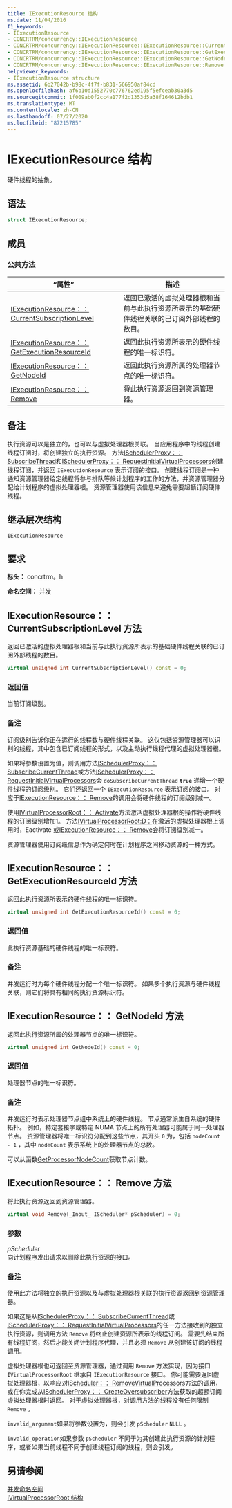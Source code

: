 ```yaml
---
title: IExecutionResource 结构
ms.date: 11/04/2016
f1_keywords:
- IExecutionResource
- CONCRTRM/concurrency::IExecutionResource
- CONCRTRM/concurrency::IExecutionResource::IExecutionResource::CurrentSubscriptionLevel
- CONCRTRM/concurrency::IExecutionResource::IExecutionResource::GetExecutionResourceId
- CONCRTRM/concurrency::IExecutionResource::IExecutionResource::GetNodeId
- CONCRTRM/concurrency::IExecutionResource::IExecutionResource::Remove
helpviewer_keywords:
- IExecutionResource structure
ms.assetid: 6b27042b-b98c-4f7f-b831-566950af84cd
ms.openlocfilehash: af6b10d1552770c776762ed195f5efceab30a3d5
ms.sourcegitcommit: 1f009ab0f2cc4a177f2d1353d5a38f164612bdb1
ms.translationtype: MT
ms.contentlocale: zh-CN
ms.lasthandoff: 07/27/2020
ms.locfileid: "87215785"
---
```

# <a name="iexecutionresource-structure"></a>IExecutionResource 结构

硬件线程的抽象。

## <a name="syntax"></a>语法

```cpp
struct IExecutionResource;
```

## <a name="members"></a>成员

### <a name="public-methods"></a>公共方法

|“属性”|描述|
|----------|-----------------|
|[IExecutionResource：： CurrentSubscriptionLevel](#currentsubscriptionlevel)|返回已激活的虚拟处理器根和当前与此执行资源所表示的基础硬件线程关联的已订阅外部线程的数目。|
|[IExecutionResource：： GetExecutionResourceId](#getexecutionresourceid)|返回此执行资源所表示的硬件线程的唯一标识符。|
|[IExecutionResource：： GetNodeId](#getnodeid)|返回此执行资源所属的处理器节点的唯一标识符。|
|[IExecutionResource：： Remove](#remove)|将此执行资源返回到资源管理器。|

## <a name="remarks"></a>备注

执行资源可以是独立的，也可以与虚拟处理器根关联。 当应用程序中的线程创建线程订阅时，将创建独立的执行资源。 方法[ISchedulerProxy：： SubscribeThread](ischedulerproxy-structure.md#subscribecurrentthread)和[ISchedulerProxy：： RequestInitialVirtualProcessors](ischedulerproxy-structure.md#requestinitialvirtualprocessors)创建线程订阅，并返回 `IExecutionResource` 表示订阅的接口。 创建线程订阅是一种通知资源管理器给定线程将参与排队等候计划程序的工作的方法，并资源管理器分配给计划程序的虚拟处理器根。 资源管理器使用该信息来避免需要超额订阅硬件线程。

## <a name="inheritance-hierarchy"></a>继承层次结构

`IExecutionResource`

## <a name="requirements"></a>要求

**标头：** concrtrm。h

**命名空间：** 并发

## <a name="iexecutionresourcecurrentsubscriptionlevel-method"></a><a name="currentsubscriptionlevel"></a>IExecutionResource：： CurrentSubscriptionLevel 方法

返回已激活的虚拟处理器根和当前与此执行资源所表示的基础硬件线程关联的已订阅外部线程的数目。

```cpp
virtual unsigned int CurrentSubscriptionLevel() const = 0;
```

### <a name="return-value"></a>返回值

当前订阅级别。

### <a name="remarks"></a>备注

订阅级别告诉你正在运行的线程数与硬件线程关联。 这仅包括资源管理器可以识别的线程，其中包含已订阅线程的形式，以及主动执行线程代理的虚拟处理器根。

如果将参数设置为值，则调用方法[ISchedulerProxy：： SubscribeCurrentThread](ischedulerproxy-structure.md#subscribecurrentthread)或方法[ISchedulerProxy：： RequestInitialVirtualProcessors](ischedulerproxy-structure.md#requestinitialvirtualprocessors)会 `doSubscribeCurrentThread` **`true`** 递增一个硬件线程的订阅级别。 它们还返回一个 `IExecutionResource` 表示订阅的接口。 对应于[IExecutionResource：： Remove](#remove)的调用会将硬件线程的订阅级别减一。

使用[IVirtualProcessorRoot：： Activate](ivirtualprocessorroot-structure.md#activate)方法激活虚拟处理器根的操作将硬件线程的订阅级别增加1。 方法[IVirtualProcessorRoot:D：](ivirtualprocessorroot-structure.md#deactivate)在激活的虚拟处理器根上调用时，Eactivate 或[IExecutionResource：： Remove](#remove)会将订阅级别减一。

资源管理器使用订阅级信息作为确定何时在计划程序之间移动资源的一种方式。

## <a name="iexecutionresourcegetexecutionresourceid-method"></a><a name="getexecutionresourceid"></a>IExecutionResource：： GetExecutionResourceId 方法

返回此执行资源所表示的硬件线程的唯一标识符。

```cpp
virtual unsigned int GetExecutionResourceId() const = 0;
```

### <a name="return-value"></a>返回值

此执行资源基础的硬件线程的唯一标识符。

### <a name="remarks"></a>备注

并发运行时为每个硬件线程分配一个唯一标识符。 如果多个执行资源与硬件线程关联，则它们将具有相同的执行资源标识符。

## <a name="iexecutionresourcegetnodeid-method"></a><a name="getnodeid"></a>IExecutionResource：： GetNodeId 方法

返回此执行资源所属的处理器节点的唯一标识符。

```cpp
virtual unsigned int GetNodeId() const = 0;
```

### <a name="return-value"></a>返回值

处理器节点的唯一标识符。

### <a name="remarks"></a>备注

并发运行时表示处理器节点组中系统上的硬件线程。 节点通常派生自系统的硬件拓扑。 例如，特定套接字或特定 NUMA 节点上的所有处理器可能属于同一处理器节点。 资源管理器将唯一标识符分配到这些节点，其开头 `0` 为，包括 `nodeCount - 1` ，其中 `nodeCount` 表示系统上的处理器节点的总数。

可以从函数[GetProcessorNodeCount](concurrency-namespace-functions.md)获取节点计数。

## <a name="iexecutionresourceremove-method"></a><a name="remove"></a>IExecutionResource：： Remove 方法

将此执行资源返回到资源管理器。

```cpp
virtual void Remove(_Inout_ IScheduler* pScheduler) = 0;
```

### <a name="parameters"></a>参数

*pScheduler*<br/>
向计划程序发出请求以删除此执行资源的接口。

### <a name="remarks"></a>备注

使用此方法将独立的执行资源以及与虚拟处理器根关联的执行资源返回到资源管理器。

如果这是从[ISchedulerProxy：： SubscribeCurrentThread](ischedulerproxy-structure.md#subscribecurrentthread)或[ISchedulerProxy：： RequestInitialVirtualProcessors](ischedulerproxy-structure.md#requestinitialvirtualprocessors)的任一方法接收到的独立执行资源，则调用方法 `Remove` 将终止创建资源所表示的线程订阅。 需要先结束所有线程订阅，然后才能关闭计划程序代理，并且必须 `Remove` 从创建该订阅的线程调用。

虚拟处理器根也可返回至资源管理器，通过调用 `Remove` 方法实现，因为接口 `IVirtualProcessorRoot` 继承自 `IExecutionResource` 接口。 你可能需要返回虚拟处理器根，以响应对[IScheduler：： RemoveVirtualProcessors](ischeduler-structure.md#removevirtualprocessors)方法的调用，或在你完成从[ISchedulerProxy：： CreateOversubscriber](ischedulerproxy-structure.md#createoversubscriber)方法获取的超额订阅虚拟处理器根时返回。 对于虚拟处理器根，对调用方法的线程没有任何限制 `Remove` 。

`invalid_argument`如果将参数设置为，则会引发 `pScheduler` `NULL` 。

`invalid_operation`如果参数 `pScheduler` 不同于为其创建此执行资源的计划程序，或者如果当前线程不同于创建线程订阅的线程，则会引发。

## <a name="see-also"></a>另请参阅

[并发命名空间](concurrency-namespace.md)<br/>
[IVirtualProcessorRoot 结构](ivirtualprocessorroot-structure.md)

